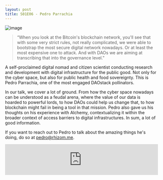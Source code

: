 ```yaml
---
layout: post
title: S01E06 - Pedro Parrachia
---
```


![image](/assets/images/banners/s01e06.png)

> “When you look at the Bitcoin's blockchain network, you'll see that with some very strict rules, not really complicated, we were able to bootstrap the most secure digital network nowadays. Or at least the most expensive one to attack. And with DAOs we are aiming at transcribing that into the governance level.”

A self-proclaimed digital nomad and citizen scientist conducting research and development with digital infrastructure for the public good. Not only for the cyber space, but also for public health and food sovereignty. This is Pedro Parrachia, one of the most engaged DAOstack pollinators.

In our talk, we cover a lot of ground. From how the cyber space nowadays can be understood as a feudal arena, where the value of our data is hoarded to powerful lords, to how DAOs could help us change that, to how blockchain might fail in being a tool in that mission. Pedro also gave us his thoughts on his experience with Alchemy, contextualizing it within the broader context of access barriers to digital infrastructures. In sum, a lot of good information.

If you want to reach out to Pedro to talk about the amazing things he's doing, do so at pedro@rhizom.me.

<iframe src="https://anchor.fm/daocast/embed/episodes/Episode-6---Pedro-Parrachia-e2ljo8" height="102px" width="100%" frameborder="0" scrolling="no"></iframe>
